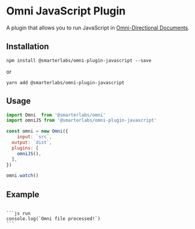 # Omni JavaScript Plugin

A plugin that allows you to run JavaScript in [Omni-Directional Documents](https://github.com/smarterlabs/omni).

## Installation

```
npm install @smarterlabs/omni-plugin-javascript --save
```

or

```
yarn add @smarterlabs/omni-plugin-javascript
```

## Usage

```js
import Omni  from '@smarterlabs/omni'
import omniJS from '@smarterlabs/omni-plugin-javascript'

const omni = new Omni({
	input: `src`,
  output: `dist`,
  plugins: [
    omniJS(),
  ],
})

omni.watch()
```

## Example

<pre lang='no-highlight'><code>
```js run
console.log(`Omni file processed!`)
```
</code></pre>